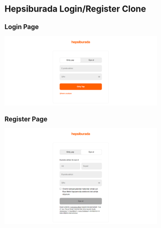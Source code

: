 # Hepsiburada Login/Register Clone

## Login Page
![Login page](login.png)

## Register Page
![Register page](register.png)